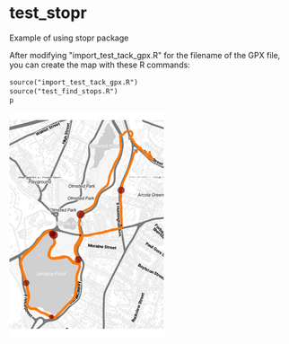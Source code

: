# test_stopr
Example of using stopr package

After modifying "import_test_tack_gpx.R" for the filename of the GPX file, you can create the map with these R commands:

```
source("import_test_tack_gpx.R")
source("test_find_stops.R")
p
```

![plot of GPS track in orange with stops marked in red](test_data.jpg)
